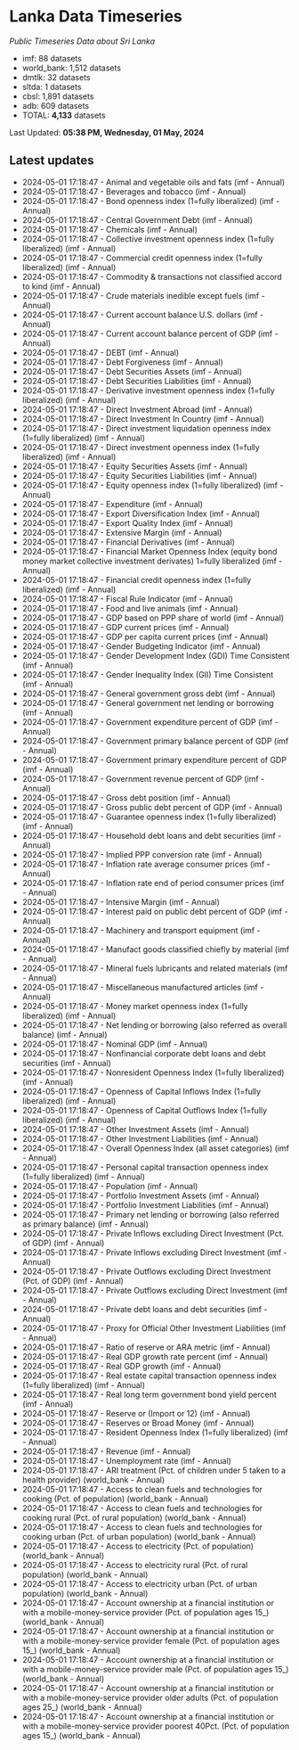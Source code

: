 # Lanka Data Timeseries
*Public Timeseries Data about Sri Lanka*

* imf: 88 datasets
* world_bank: 1,512 datasets
* dmtlk: 32 datasets
* sltda: 1 datasets
* cbsl: 1,891 datasets
* adb: 609 datasets
* TOTAL: **4,133** datasets

Last Updated: **05:38 PM, Wednesday, 01 May, 2024**

## Latest updates

* 2024-05-01 17:18:47 - Animal and vegetable oils and fats (imf - Annual)
* 2024-05-01 17:18:47 - Beverages and tobacco (imf - Annual)
* 2024-05-01 17:18:47 - Bond openness index (1=fully liberalized) (imf - Annual)
* 2024-05-01 17:18:47 - Central Government Debt (imf - Annual)
* 2024-05-01 17:18:47 - Chemicals (imf - Annual)
* 2024-05-01 17:18:47 - Collective investment openness index (1=fully liberalized) (imf - Annual)
* 2024-05-01 17:18:47 - Commercial credit openness index (1=fully liberalized) (imf - Annual)
* 2024-05-01 17:18:47 - Commodity & transactions not classified accord to kind (imf - Annual)
* 2024-05-01 17:18:47 - Crude materials inedible except fuels (imf - Annual)
* 2024-05-01 17:18:47 - Current account balance U.S. dollars (imf - Annual)
* 2024-05-01 17:18:47 - Current account balance percent of GDP (imf - Annual)
* 2024-05-01 17:18:47 - DEBT (imf - Annual)
* 2024-05-01 17:18:47 - Debt Forgiveness (imf - Annual)
* 2024-05-01 17:18:47 - Debt Securities Assets (imf - Annual)
* 2024-05-01 17:18:47 - Debt Securities Liabilities (imf - Annual)
* 2024-05-01 17:18:47 - Derivative investment openness index (1=fully liberalized) (imf - Annual)
* 2024-05-01 17:18:47 - Direct Investment Abroad (imf - Annual)
* 2024-05-01 17:18:47 - Direct Investment In Country (imf - Annual)
* 2024-05-01 17:18:47 - Direct investment liquidation openness index (1=fully liberalized) (imf - Annual)
* 2024-05-01 17:18:47 - Direct investment openness index (1=fully liberalized) (imf - Annual)
* 2024-05-01 17:18:47 - Equity Securities Assets (imf - Annual)
* 2024-05-01 17:18:47 - Equity Securities Liabilities (imf - Annual)
* 2024-05-01 17:18:47 - Equity openness index (1=fully liberalized) (imf - Annual)
* 2024-05-01 17:18:47 - Expenditure (imf - Annual)
* 2024-05-01 17:18:47 - Export Diversification Index (imf - Annual)
* 2024-05-01 17:18:47 - Export Quality Index (imf - Annual)
* 2024-05-01 17:18:47 - Extensive Margin (imf - Annual)
* 2024-05-01 17:18:47 - Financial Derivatives (imf - Annual)
* 2024-05-01 17:18:47 - Financial Market Openness Index (equity bond money market collective investment derivates) 1=fully liberalized (imf - Annual)
* 2024-05-01 17:18:47 - Financial credit openness index (1=fully liberalized) (imf - Annual)
* 2024-05-01 17:18:47 - Fiscal Rule Indicator (imf - Annual)
* 2024-05-01 17:18:47 - Food and live animals (imf - Annual)
* 2024-05-01 17:18:47 - GDP based on PPP share of world (imf - Annual)
* 2024-05-01 17:18:47 - GDP current prices (imf - Annual)
* 2024-05-01 17:18:47 - GDP per capita current prices (imf - Annual)
* 2024-05-01 17:18:47 - Gender Budgeting Indicator (imf - Annual)
* 2024-05-01 17:18:47 - Gender Development Index (GDI) Time Consistent (imf - Annual)
* 2024-05-01 17:18:47 - Gender Inequality Index (GII) Time Consistent (imf - Annual)
* 2024-05-01 17:18:47 - General government gross debt (imf - Annual)
* 2024-05-01 17:18:47 - General government net lending or borrowing (imf - Annual)
* 2024-05-01 17:18:47 - Government expenditure percent of GDP (imf - Annual)
* 2024-05-01 17:18:47 - Government primary balance percent of GDP (imf - Annual)
* 2024-05-01 17:18:47 - Government primary expenditure percent of GDP (imf - Annual)
* 2024-05-01 17:18:47 - Government revenue percent of GDP (imf - Annual)
* 2024-05-01 17:18:47 - Gross debt position (imf - Annual)
* 2024-05-01 17:18:47 - Gross public debt percent of GDP (imf - Annual)
* 2024-05-01 17:18:47 - Guarantee openness index (1=fully liberalized) (imf - Annual)
* 2024-05-01 17:18:47 - Household debt loans and debt securities (imf - Annual)
* 2024-05-01 17:18:47 - Implied PPP conversion rate (imf - Annual)
* 2024-05-01 17:18:47 - Inflation rate average consumer prices (imf - Annual)
* 2024-05-01 17:18:47 - Inflation rate end of period consumer prices (imf - Annual)
* 2024-05-01 17:18:47 - Intensive Margin (imf - Annual)
* 2024-05-01 17:18:47 - Interest paid on public debt percent of GDP (imf - Annual)
* 2024-05-01 17:18:47 - Machinery and transport equipment (imf - Annual)
* 2024-05-01 17:18:47 - Manufact goods classified chiefly by material (imf - Annual)
* 2024-05-01 17:18:47 - Mineral fuels lubricants and related materials (imf - Annual)
* 2024-05-01 17:18:47 - Miscellaneous manufactured articles (imf - Annual)
* 2024-05-01 17:18:47 - Money market openness index (1=fully liberalized) (imf - Annual)
* 2024-05-01 17:18:47 - Net lending or borrowing (also referred as overall balance) (imf - Annual)
* 2024-05-01 17:18:47 - Nominal GDP (imf - Annual)
* 2024-05-01 17:18:47 - Nonfinancial corporate debt loans and debt securities (imf - Annual)
* 2024-05-01 17:18:47 - Nonresident Openness Index (1=fully liberalized) (imf - Annual)
* 2024-05-01 17:18:47 - Openness of Capital Inflows Index (1=fully liberalized) (imf - Annual)
* 2024-05-01 17:18:47 - Openness of Capital Outflows Index (1=fully liberalized) (imf - Annual)
* 2024-05-01 17:18:47 - Other Investment Assets (imf - Annual)
* 2024-05-01 17:18:47 - Other Investment Liabilities (imf - Annual)
* 2024-05-01 17:18:47 - Overall Openness Index (all asset categories) (imf - Annual)
* 2024-05-01 17:18:47 - Personal capital transaction openness index (1=fully liberalized) (imf - Annual)
* 2024-05-01 17:18:47 - Population (imf - Annual)
* 2024-05-01 17:18:47 - Portfolio Investment Assets (imf - Annual)
* 2024-05-01 17:18:47 - Portfolio Investment Liabilities (imf - Annual)
* 2024-05-01 17:18:47 - Primary net lending or borrowing (also referred as primary balance) (imf - Annual)
* 2024-05-01 17:18:47 - Private Inflows excluding Direct Investment (Pct. of GDP) (imf - Annual)
* 2024-05-01 17:18:47 - Private Inflows excluding Direct Investment (imf - Annual)
* 2024-05-01 17:18:47 - Private Outflows excluding Direct Investment (Pct. of GDP) (imf - Annual)
* 2024-05-01 17:18:47 - Private Outflows excluding Direct Investment (imf - Annual)
* 2024-05-01 17:18:47 - Private debt loans and debt securities (imf - Annual)
* 2024-05-01 17:18:47 - Proxy for Official Other Investment Liabilities (imf - Annual)
* 2024-05-01 17:18:47 - Ratio of reserve or ARA metric (imf - Annual)
* 2024-05-01 17:18:47 - Real GDP growth rate percent (imf - Annual)
* 2024-05-01 17:18:47 - Real GDP growth (imf - Annual)
* 2024-05-01 17:18:47 - Real estate capital transaction openness index (1=fully liberalized) (imf - Annual)
* 2024-05-01 17:18:47 - Real long term government bond yield percent (imf - Annual)
* 2024-05-01 17:18:47 - Reserve or (Import or 12) (imf - Annual)
* 2024-05-01 17:18:47 - Reserves or Broad Money (imf - Annual)
* 2024-05-01 17:18:47 - Resident Openness Index (1=fully liberalized) (imf - Annual)
* 2024-05-01 17:18:47 - Revenue (imf - Annual)
* 2024-05-01 17:18:47 - Unemployment rate (imf - Annual)
* 2024-05-01 17:18:47 - ARI treatment (Pct. of children under 5 taken to a health provider) (world_bank - Annual)
* 2024-05-01 17:18:47 - Access to clean fuels and technologies for cooking (Pct. of population) (world_bank - Annual)
* 2024-05-01 17:18:47 - Access to clean fuels and technologies for cooking rural (Pct. of rural population) (world_bank - Annual)
* 2024-05-01 17:18:47 - Access to clean fuels and technologies for cooking urban (Pct. of urban population) (world_bank - Annual)
* 2024-05-01 17:18:47 - Access to electricity (Pct. of population) (world_bank - Annual)
* 2024-05-01 17:18:47 - Access to electricity rural (Pct. of rural population) (world_bank - Annual)
* 2024-05-01 17:18:47 - Access to electricity urban (Pct. of urban population) (world_bank - Annual)
* 2024-05-01 17:18:47 - Account ownership at a financial institution or with a mobile-money-service provider (Pct. of population ages 15_) (world_bank - Annual)
* 2024-05-01 17:18:47 - Account ownership at a financial institution or with a mobile-money-service provider female (Pct. of population ages 15_) (world_bank - Annual)
* 2024-05-01 17:18:47 - Account ownership at a financial institution or with a mobile-money-service provider male (Pct. of population ages 15_) (world_bank - Annual)
* 2024-05-01 17:18:47 - Account ownership at a financial institution or with a mobile-money-service provider older adults (Pct. of population ages 25_) (world_bank - Annual)
* 2024-05-01 17:18:47 - Account ownership at a financial institution or with a mobile-money-service provider poorest 40Pct. (Pct. of population ages 15_) (world_bank - Annual)